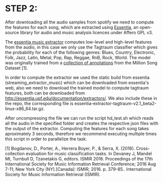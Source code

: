 

# STEP 2:

After downloading all the audio samples from spotify we need to compute the features for each song, which are extracted using [Essentia](http://essentia.upf.edu/documentation/), an open-source library for audio and music analysis licences under Affero GPL v3.

The [essentia music extractor](http://essentia.upf.edu/documentation/streaming_extractor_music.html) computes low-level and high-level features from the audio, in this case we only use the Tagtraum classifier which gives the probability for each of the following genres: Blues, Country, Electronic, Folk, Jazz, Latin, Metal, Pop, Rap, Reggae, RnB, Rock, World. The model was originally trained from a [collection of annotations](http://acousticbrainz.org/datasets/61265979-235e-42b9-9a99-243e600275e3) from the Million Song Dataset [1]. 

In order to compute the extractor we used the static build from essentia (streaming_extractor_music) which can be downloaded from essentia's web, also we need to download the trained model to compute tagtraum features, both can be downloaded from http://essentia.upf.edu/documentation/extractors/. We also include these in the repo, the corresponding file is essentia-extractor-tagtraum-v2.1_beta2-linux-x86_64.tar.gz.

After uncompressing the file we can run the script hd_test.sh which reads all the audio in the specified folder and creates the respective json files with the output of the extractor. Computing the features for each song takes aproximately 3 seconds, therefore we recommend executing multiple times this script in order to parallelize the task.


[1] Bogdanov, D., Porter, A., Herrera Boyer, P., & Serra, X. (2016). Cross-collection evaluation for music classification tasks. In Devaney J, Mandel MI, Turnbull D, Tzanetakis G, editors. ISMIR 2016. Proceedings of the 17th International Society for Music Information Retrieval Conference; 2016 Aug 7-11; New York City (NY).[Canada]: ISMIR; 2016. p. 379-85.. International Society for Music Information Retrieval (ISMIR).
